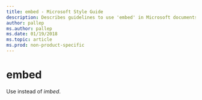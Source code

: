 ```yaml
---
title: embed - Microsoft Style Guide
description: Describes guidelines to use 'embed' in Microsoft documents.
author: pallep
ms.author: pallep
ms.date: 01/19/2018
ms.topic: article
ms.prod: non-product-specific
---
```


# embed

Use instead of *imbed*.
